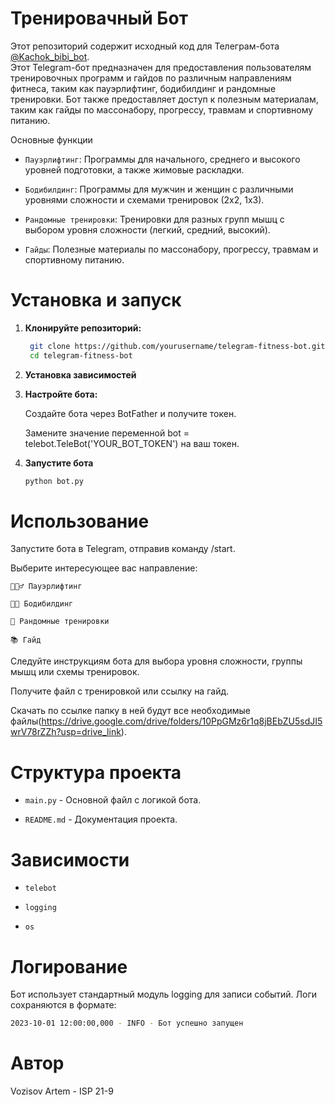# Тренировачный Бот
Этот репозиторий содержит исходный код для Телеграм-бота [@Kachok_bibi_bot](http://t.me/Kachok_bibi_bot).  
Этот Telegram-бот предназначен для предоставления пользователям тренировочных программ и гайдов по различным направлениям фитнеса, таким как пауэрлифтинг, бодибилдинг и рандомные тренировки. Бот также предоставляет доступ к полезным материалам, таким как гайды по массонабору, прогрессу, травмам и спортивному питанию.

Основные функции
* ```Пауэрлифтинг```: Программы для начального, среднего и высокого уровней подготовки, а также жимовые раскладки.

* ```Бодибилдинг```: Программы для мужчин и женщин с различными уровнями сложности и схемами тренировок (2х2, 1х3).

* ```Рандомные тренировки```: Тренировки для разных групп мышц с выбором уровня сложности (легкий, средний, высокий).

* ```Гайды```: Полезные материалы по массонабору, прогрессу, травмам и спортивному питанию.

# Установка и запуск

1. **Клонируйте репозиторий:**

   ```bash
    git clone https://github.com/yourusername/telegram-fitness-bot.git
    cd telegram-fitness-bot
   ```
2. **Установка зависимостей**

   
3. **Настройте бота:**
   
    Создайте бота через BotFather и получите токен.

    Замените значение переменной bot = telebot.TeleBot('YOUR_BOT_TOKEN') на ваш токен.

4. **Запустите бота**

   ```bash
   python bot.py
   ```

# Использование
Запустите бота в Telegram, отправив команду /start.

Выберите интересующее вас направление:

```🏋🏻‍♂️ Пауэрлифтинг```

```💪🏻 Бодибилдинг```

```🎲 Рандомные тренировки```

```📚 Гайд```

Следуйте инструкциям бота для выбора уровня сложности, группы мышц или схемы тренировок.

Получите файл с тренировкой или ссылку на гайд.

Скачать по ссылке папку в ней будут все необходимые файлы(https://drive.google.com/drive/folders/10PpGMz6r1q8jBEbZU5sdJI5wrV78rZZh?usp=drive_link).

# Структура проекта

* ```main.py``` - Основной файл с логикой бота.

* ```README.md``` - Документация проекта.

# Зависимости

* ```telebot```

* ```logging```
 
* ```os```

# Логирование

Бот использует стандартный модуль logging для записи событий. Логи сохраняются в формате:

```bash
2023-10-01 12:00:00,000 - INFO - Бот успешно запущен
```

# Автор

Vozisov Artem - ISP 21-9


















